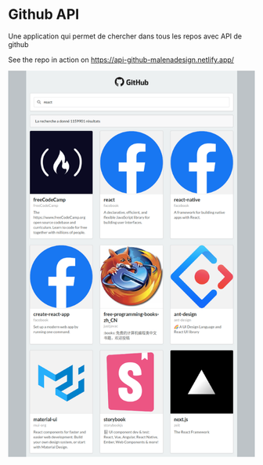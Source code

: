 # Github API

Une application qui permet de chercher dans tous les repos avec API de github

See the repo in action on https://api-github-malenadesign.netlify.app/


![resultat](docs/resultat.png)
